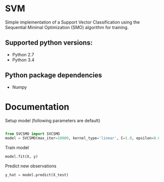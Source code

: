 # SVM

Simple implementation of a Support Vector Classification using the Sequential Minimal Optimization (SMO) algorithm for 
training.

## Supported python versions:
* Python 2.7
* Python 3.4

## Python package dependencies
* Numpy

# Documentation

Setup model (following parameters are default)

```python

from SVCSMO import SVCSMO
model = SVCSMO(max_iter=10000, kernel_type='linear', C=1.0, epsilon=0.001)
```

Train model

```python
model.fit(X, y)
```

Predict new observations

```python
y_hat = model.predict(X_test)
```
